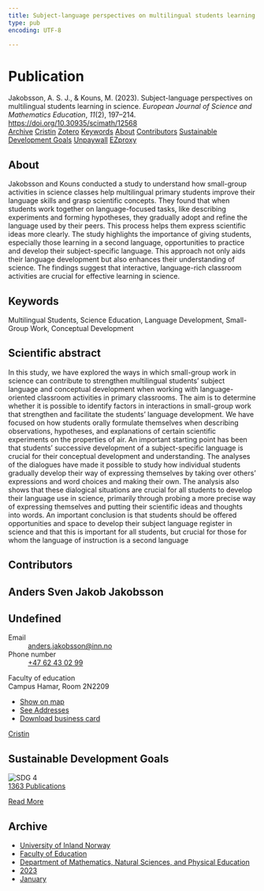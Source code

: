 ```yaml
---
title: Subject-language perspectives on multilingual students learning in science
type: pub
encoding: UTF-8

---
```

<h1>Publication</h1>
<article id="csl-bib-container-GGE6RZ6S" class="csl-bib-container">
  <div class="csl-bib-body"> <div class="csl-entry">Jakobsson, A. S. J., &#38; Kouns, M. (2023). Subject-language perspectives on multilingual students learning in science. <i>European Journal of Science and Mathematics Education</i>, <i>11</i>(2), 197–214. <a href="https://doi.org/10.30935/scimath/12568">https://doi.org/10.30935/scimath/12568</a></div> </div>
  <div class="csl-bib-buttons">
    <a href="#taxonomy-article-GGE6RZ6S" alt="archive" class="csl-bib-button">Archive</a>
    <a href="https://app.cristin.no/results/show.jsf?id=2120172" alt="Cristin" class="csl-bib-button">Cristin</a>
    <a href="http://zotero.org/groups/5881554/items/GGE6RZ6S" alt="Zotero" class="csl-bib-button">Zotero</a>
    <a href="#keywords-article-GGE6RZ6S" alt="keywords" class="csl-bib-button">Keywords</a>
    <a href="#about-article-GGE6RZ6S" alt="about_pub" class="csl-bib-button">About</a>
    <a href="#contributors-article-GGE6RZ6S" alt="contributors" class="csl-bib-button">Contributors</a>
    <a href="#sdg-article-GGE6RZ6S" alt="sdg" class="csl-bib-button">Sustainable Development Goals</a>
    <a href="https://www.scimath.net/download/subject-language-perspectives-on-multilingual-students-learning-in-science-12568.pdf" alt="Unpaywall" class="csl-bib-button">Unpaywall</a>
    <a href="https://www.scimath.net/download/subject-language-perspectives-on-multilingual-students-learning-in-science-12568.pdf" alt="EZproxy" class="csl-bib-button">EZproxy</a>
  </div>
  <div id="csl-bib-meta-container-GGE6RZ6S"></div>
</article>
<div id="csl-bib-meta-GGE6RZ6S" class="csl-bib-meta">
  <article id="about-article-GGE6RZ6S" class="about_pub-article">
    <h1>About</h1>
    Jakobsson and Kouns conducted a study to understand how small-group activities in science classes help multilingual primary students improve their language skills and grasp scientific concepts. They found that when students work together on language-focused tasks, like describing experiments and forming hypotheses, they gradually adopt and refine the language used by their peers. This process helps them express scientific ideas more clearly. The study highlights the importance of giving students, especially those learning in a second language, opportunities to practice and develop their subject-specific language. This approach not only aids their language development but also enhances their understanding of science. The findings suggest that interactive, language-rich classroom activities are crucial for effective learning in science.
  </article>
  <article id="keywords-article-GGE6RZ6S" class="keywords-article">
    <h1>Keywords</h1>
    Multilingual Students, Science Education, Language Development, Small-Group Work, Conceptual Development
  </article>
  <article id="abstract-article-GGE6RZ6S" class="abstract-article">
    <h1>Scientific abstract</h1>
    In this study, we have explored the ways in which small-group work in science can contribute to strengthen multilingual students’ subject language and conceptual development when working with language-oriented classroom activities in primary classrooms. The aim is to determine whether it is possible to identify factors in interactions in small-group work that strengthen and facilitate the students’ language development. We have focused on how students orally formulate themselves when describing observations, hypotheses, and explanations of certain scientific experiments on the properties of air. An important starting point has been that students’ successive development of a subject-specific language is crucial for their conceptual development and understanding. The analyses of the dialogues have made it possible to study how individual students gradually develop their way of expressing themselves by taking over others’ expressions and word choices and making their own. The analysis also shows that these dialogical situations are crucial for all students to develop their language use in science, primarily through probing a more precise way of expressing themselves and putting their scientific ideas and thoughts into words. An important conclusion is that students should be offered opportunities and space to develop their subject language register in science and that this is important for all students, but crucial for those for whom the language of instruction is a second language
  </article>
  <article id="contributors-article-GGE6RZ6S" class="contributors-article">
    <h1>Contributors</h1>
    <div class="personas"> <div class="vrtx-hinn-person-card"> <div class="photo"> <i class="lar la-user-circle missing-person"></i> </div> <div class="info"> <hgroup><h1>Anders Sven Jakob Jakobsson</h1> <h2>Undefined</h2> </hgroup><dl> <dt>Email</dt> <dd> <a href="mailto:anders.jakobsson@inn.no">anders.jakobsson@inn.no</a> </dd> <dt>Phone number</dt> <dd><a href="tel:+4762430299"> +47 62 43 02 99 </a></dd> </dl> <p> Faculty of education<br> Campus Hamar, Room 2N2209 </p> <ul class="vrtx-hinn-links"> <li><a href="https://www.google.com/maps?q=60.79677,11.07358">Show on map</a></li> <li><a href="https://www.inn.no/english/find-an-employee/anders-jakobsson.html#vrtx-hinn-addresses">See Addresses</a></li> <li><a href="https://www.inn.no/english/find-an-employee/anders-jakobsson.html?vrtx=vcf">Download business card</a></li> </ul> </div> </div> <a href="https://app.cristin.no/persons/show.jsf?id=1314928" alt="Cristin URL" class="personas-cristin">Cristin</a> </div>
  </article>
  <article id="sdg-article-GGE6RZ6S" class="sdg-article">
    <h1>Sustainable Development Goals</h1>
    <div class="sdg-container"><div id="sdg4" class="sdg">
        <img src="{{< params subfolder >}}images/sdg/sdg04_en.png" class="image" alt="SDG 4">
        <div class="sdg-overlay">
          <a href="{{< params subfolder >}}en/archive/?sdg=4#archive" class="sdg-publication-count"><span>1363</span> Publications</a>
          <p><a href="https://sdgs.un.org/goals/goal4" class="sdg-read-more">Read More</a></p>
        </div>
      </div></div>
  </article>
  <article id="taxonomy-article-GGE6RZ6S" class="taxonomy-article">
    <h1>Archive</h1>
    <ul>
      <li><a href="{{< params subfolder >}}en/archive/?key=3DCRN523">University of Inland Norway</a></li>
      <li><a href="{{< params subfolder >}}en/archive/?key=WYNZA47F">Faculty of Education</a></li>
      <li><a href="{{< params subfolder >}}en/archive/?key=LLA4BC9U">Department of Mathematics, Natural Sciences, and Physical Education</a></li>
      <li><a href="{{< params subfolder >}}en/archive/?key=T3CGSAD5">2023</a></li>
      <li><a href="{{< params subfolder >}}en/archive/?key=YEH5CUZB">January</a></li>
    </ul>
  </article>
</div>

